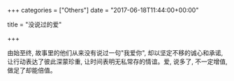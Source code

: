 +++
categories = ["Others"]
date = "2017-06-18T11:44:00+00:00"

title = "没说过的爱"

+++


由始至终, 故事里的他们从来没有说过一句"我爱你", 却以坚定不移的诚心和承诺,让行动表达了彼此深蒙珍重, 让时间表明无私常存的情谊。爱, 说多了, 不一定增值, 做足了却能倍值。